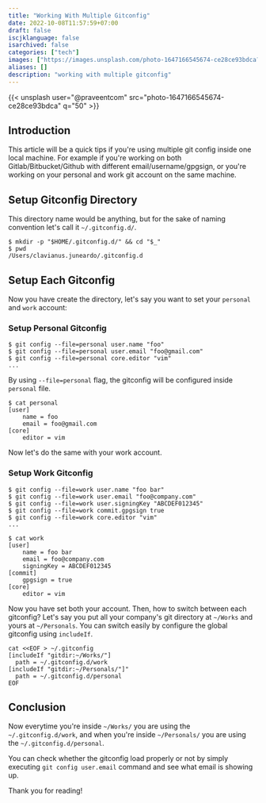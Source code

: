 ```yaml
---
title: "Working With Multiple Gitconfig"
date: 2022-10-08T11:57:59+07:00
draft: false
iscjklanguage: false
isarchived: false
categories: ["tech"]
images: ["https://images.unsplash.com/photo-1647166545674-ce28ce93bdca?w=1920&q=50"]
aliases: []
description: "working with multiple gitconfig"
---
```


{{< unsplash user="@praveentcom" src="photo-1647166545674-ce28ce93bdca" q="50" >}}

## Introduction

This article will be a quick tips if you're using multiple git config inside one local machine. For example if you're working on both Gitlab/Bitbucket/Github with different email/username/gpgsign, or you're working on your personal and work git account on the same machine.

## Setup Gitconfig Directory

This directory name would be anything, but for the sake of naming convention let's call it `~/.gitconfig.d/`.

```shell
$ mkdir -p "$HOME/.gitconfig.d/" && cd "$_"
$ pwd
/Users/clavianus.juneardo/.gitconfig.d
```

## Setup Each Gitconfig

Now you have create the directory, let's say you want to set your `personal` and `work` account:

### Setup Personal Gitconfig

```shell
$ git config --file=personal user.name "foo"
$ git config --file=personal user.email "foo@gmail.com"
$ git config --file=personal core.editor "vim"
...
```

By using `--file=personal` flag, the gitconfig will be configured inside `personal` file.

```shell
$ cat personal
[user]
	name = foo
	email = foo@gmail.com
[core]
	editor = vim
```

Now let's do the same with your work account.

### Setup Work Gitconfig

```shell
$ git config --file=work user.name "foo bar"
$ git config --file=work user.email "foo@company.com"
$ git config --file=work user.signingKey "ABCDEF012345"
$ git config --file=work commit.gpgsign true
$ git config --file=work core.editor "vim"
...

$ cat work
[user]
	name = foo bar
	email = foo@company.com
	signingKey = ABCDEF012345
[commit]
	gpgsign = true
[core]
	editor = vim
```

Now you have set both your account. Then, how to switch between each gitconfig?
Let's say you put all your company's git directory at `~/Works` and yours at `~/Personals`. You can switch easily by configure the global gitconfig using `includeIf`.

```shell
cat <<EOF > ~/.gitconfig
[includeIf "gitdir:~/Works/"]
  path = ~/.gitconfig.d/work
[includeIf "gitdir:~/Personals/"]"
  path = ~/.gitconfig.d/personal
EOF
```

## Conclusion

Now everytime you're inside `~/Works/` you are using the `~/.gitconfig.d/work`, and when you're inside `~/Personals/` you are using the `~/.gitconfig.d/personal`. 

You can check whether the gitconfig load properly or not by simply executing `git config user.email` command and see what email is showing up.

Thank you for reading!
